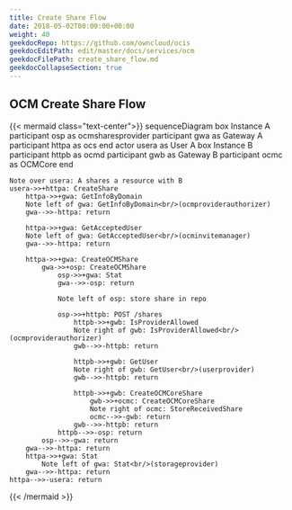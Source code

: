 ```yaml
---
title: Create Share Flow
date: 2018-05-02T00:00:00+00:00
weight: 40
geekdocRepo: https://github.com/owncloud/ocis
geekdocEditPath: edit/master/docs/services/ocm
geekdocFilePath: create_share_flow.md
geekdocCollapseSection: true
---
```


## OCM Create Share Flow

{{< mermaid class="text-center">}}
sequenceDiagram
    box Instance A
        participant osp as ocmsharesprovider
        participant gwa as Gateway A
        participant httpa as ocs
    end
    actor usera as User A
    box Instance B
        participant httpb as ocmd
        participant gwb as Gateway B
        participant ocmc as OCMCore
    end

    Note over usera: A shares a resource with B
    usera->>+httpa: CreateShare
        httpa->>+gwa: GetInfoByDomain
        Note left of gwa: GetInfoByDomain<br/>(ocmproviderauthorizer)
        gwa-->>-httpa: return

        httpa->>+gwa: GetAcceptedUser
        Note left of gwa: GetAcceptedUser<br/>(ocminvitemanager)
        gwa-->>-httpa: return

        httpa->>+gwa: CreateOCMShare
            gwa->>+osp: CreateOCMShare
                osp->>+gwa: Stat
                gwa-->>-osp: return

                Note left of osp: store share in repo
                
                osp->>+httpb: POST /shares
                    httpb->>+gwb: IsProviderAllowed
                    Note right of gwb: IsProviderAllowed<br/>(ocmproviderauthorizer)
                    gwb-->>-httpb: return

                    httpb->>+gwb: GetUser
                    Note right of gwb: GetUser<br/>(userprovider)
                    gwb-->>-httpb: return

                    httpb->>+gwb: CreateOCMCoreShare
                        gwb->>+ocmc: CreateOCMCoreShare
                        Note right of ocmc: StoreReceivedShare
                        ocmc-->>-gwb: return
                    gwb-->>-httpb: return
                httpb-->>-osp: return
            osp-->>-gwa: return
        gwa-->>-httpa: return
        httpa->>+gwa: Stat
            Note left of gwa: Stat<br/>(storageprovider)
        gwa-->>-httpa: return
    httpa-->>-usera: return
{{< /mermaid >}}
